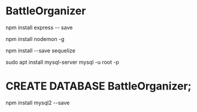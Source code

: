 # BattleOrganizer

npm install express  -- save

npm install nodemon -g

npm install --save sequelize

sudo apt install mysql-server
mysql -u root -p

  # CREATE DATABASE BattleOrganizer;

npm install mysql2 --save

